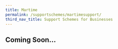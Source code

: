 ```yaml
---
title: Martime
permalink: /supportschemes/martimesupport/
third_nav_title: Support Schemes for Businesses
---
```


## **Coming Soon...**
